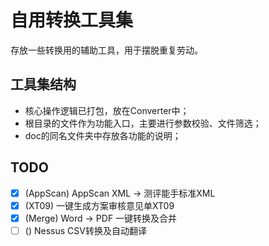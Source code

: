 # 自用转换工具集

存放一些转换用的辅助工具，用于摆脱重复劳动。

## 工具集结构

- 核心操作逻辑已打包，放在Converter中；
- 根目录的文件作为功能入口，主要进行参数校验、文件筛选；
- doc的同名文件夹中存放各功能的说明；

## TODO

- [x] (AppScan) AppScan XML -> 测评能手标准XML
- [x] (XT09) 一键生成方案审核意见单XT09
- [x] (Merge) Word -> PDF 一键转换及合并
- [ ] () Nessus CSV转换及自动翻译